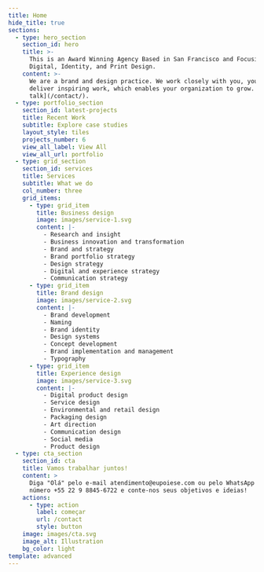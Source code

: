```yaml
---
title: Home
hide_title: true
sections:
  - type: hero_section
    section_id: hero
    title: >-
      This is an Award Winning Agency Based in San Francisco and Focusing on
      Digital, Identity, and Print Design.
    content: >-
      We are a brand and design practice. We work closely with you, your team to
      deliver inspiring work, which enables your organization to grow. [Let's
      talk](/contact/).
  - type: portfolio_section
    section_id: latest-projects
    title: Recent Work
    subtitle: Explore case studies
    layout_style: tiles
    projects_number: 6
    view_all_label: View All
    view_all_url: portfolio
  - type: grid_section
    section_id: services
    title: Services
    subtitle: What we do
    col_number: three
    grid_items:
      - type: grid_item
        title: Business design
        image: images/service-1.svg
        content: |-
          - Research and insight
          - Business innovation and transformation
          - Brand and strategy
          - Brand portfolio strategy
          - Design strategy
          - Digital and experience strategy
          - Communication strategy
      - type: grid_item
        title: Brand design
        image: images/service-2.svg
        content: |-
          - Brand development
          - Naming
          - Brand identity
          - Design systems
          - Concept development
          - Brand implementation and management
          - Typography
      - type: grid_item
        title: Experience design
        image: images/service-3.svg
        content: |-
          - Digital product design
          - Service design
          - Environmental and retail design
          - Packaging design
          - Art direction
          - Communication design
          - Social media
          - Product design
  - type: cta_section
    section_id: cta
    title: Vamos trabalhar juntos!
    content: >
      Diga "Olá" pelo e-mail atendimento@eupoiese.com ou pelo WhatsApp pelo
      número +55 22 9 8845-6722 e conte-nos seus objetivos e ideias!
    actions:
      - type: action
        label: começar
        url: /contact
        style: button
    image: images/cta.svg
    image_alt: Illustration
    bg_color: light
template: advanced
---
```

